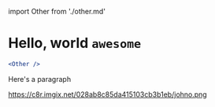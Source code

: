 import Other from './other.md'

# Hello, world `awesome`

<Other components={components} />

```jsx
<Other />
```

Here's a paragraph

https://c8r.imgix.net/028ab8c85da415103cb3b1eb/johno.png
